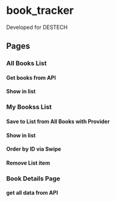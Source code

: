 # book_tracker

Developed for DESTECH


## Pages

### All Books List
#### Get books from API
#### Show in list

### My Bookss List
#### Save to List from All Books with Provider
#### Show in list
#### Order by ID via Swipe
#### Remove List item

### Book Details Page
#### get all data from API



